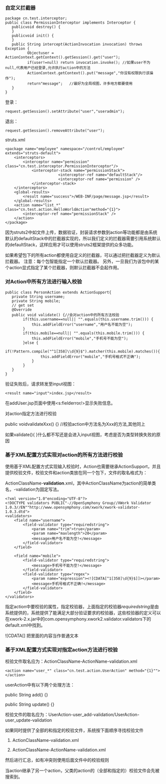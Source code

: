 ### 自定义拦截器

    package cn.test.interceptor;  
    public class PermissionInterceptor implements Interceptor {  
       publicvoid destroy() {  
       }  
       publicvoid init() {  
       }  
       public String intercept(ActionInvocation invocation) throws Exception {  
              Objectuser = ActionContext.getContext().getSession().get("user");  
              if(user!=null) return invocation.invoke(); //如果user不为null,代表用户已经登录,允许执行action中的方法  
              ActionContext.getContext().put("message","你没有权限执行该操作");  
              return"message";   //最好为全局视图，许多地方都要使用  
       }  
    }  
登录：

    request.getSession().setAttribute("user","useradmin");

退出：

    request.getSession().removeAttribute("user");

struts.xml

    <package name="employee" namespace="/control/employee" extends="struts-default">  
        <interceptors>  
            <interceptor name="permission" class="cn.test.interceptor.PermissionInterceptor"/>  
                <interceptor-stack name="permissionStack">  
                            <interceptor-ref name="defaultStack"/>  
                            <interceptor-ref name="permission" />  
                </interceptor-stack>  
        </interceptors>  
        <global-results>  
            <result name="success">/WEB-INF/page/message.jsp</result>  
        </global-results>  
        <action name="list_*" class="cn.test.action.HelloWorldAction"method="{1}">  
            <interceptor-ref name="permissionStack" />  
        </action>  
    </package>  

因为struts2中如文件上传，数据验证，封装请求参数到action等功能都是由系统默认的defaultStack中的拦截器实现的，所以我们定义的拦截器需要引用系统默认的defaultStack，这样应用才可以使用struts2框架提供的众多功能。

如果希望包下的所有action都使用自定义的拦截器，可以通过<default-interceptor-ref  name="permissionStack"/>把拦截器定义为默认拦截器。 注意：每个包智能指定一个默认拦截器。 另外，一旦我们为该包中的某个action显式指定了某个拦截器，则默认拦截器不会起作用。

### 对Action中所有方法进行输入校验

    public class PersonAction extends ActionSupport{  
       private String username;  
       private String mobile;  
       // get set  
       @Override  
       public void validate() {//会对action中的所有方法校验  
            if(this.username==null|| "".equals(this.username.trim())) {  
                this.addFieldError("username","用户名不能为空");  
            }  
            if(this.mobile==null|| "".equals(this.mobile.trim())) {  
                this.addFieldError("mobile","手机号不能为空");  
            }else {  
                if(!Pattern.compile("^1[358]\\d{9}$").matcher(this.mobile).matches()){  
                    this.addFieldError("mobile","手机号格式不正确");  
                }  
            }  
       }  
    } 
验证失败后，请求转发至input视图：

    <result name="input">index.jsp</result>

在addUser.jsp页面中使用<s:fielderror/>显示失败信息。

对action指定方法进行校验

public voidvalidateXxx() {}   //校验action中方法名为Xxx的方法,其他同上

如果validate(){  }什么都不写还是会进入input视图，考虑是否为类型转换失败的原因

### 基于XML配置方式实现对action的所有方法进行校验

使用基于XML配置方式实现输入校验时，Action也需要继承ActionSupport，并且提供校验文件，校验文件和action类放在同一个包下，文件的取名格式为：

ActionClassName-**validation**.xml，其中ActionClassName为action的简单类名，-validation为固定写法。

    <?xml version="1.0"encoding="UTF-8"?>  
    <!DOCTYPE validators PUBLIC"-//OpenSymphony Group//XWork Validator 1.0.3//EN""http://www.opensymphony.com/xwork/xwork-validator-1.0.3.dtd">  
    <validators>  
        <field name="username">  
            <field-validator type="requiredstring">  
                <param name="trim">true</param>  
                <param name="maxlength">20</param>  
                <message>用户名不能为空!</message>  
            </field-validator>  
        </field>  
        
        <field name="mobile">  
            <field-validator type="requiredstring">  
                <message>手机号不能为空!</message>  
            </field-validator>  
            <field-validator type="regex">  
                <param name="expression"><![CDATA[^1[358]\d{9}$]]></param>  
                <message>手机号格式不正确!</message>  
            </field-validator>  
        </field>  
    </validators>  

<field>指定action中要校验的属性，<field-validator>指定校验器，上面指定的校验器*requiredstring*是由系统提供的，系统提供了能满足大部分验证要求的校验器，这些校验器的定义可以在xwork-2.x.jar中的com.opensymphony.xwork2.validator.validators下的default.xml中找到。

![CDATA[] 把里面的内容当作普通文本

### 基于XML配置方式实现对指定action方法进行校验

校验文件取名应为：ActionClassName-ActionName-validation.xml

    <action name="user_*" class="cn.test.action.UserAction" method="{1}"">  
    </action>  

userAction中有以下两个处理方法：

public String add() {}

public String update() {}

校验文件的取名应为：UserAction-user_add-validation/UserAction-user_update-validation

如果同时提供了全部的和指定的校验文件，系统按下面顺序寻找校验文件

1. ActionClassName-validation.xml

2. ActionClassName-ActionName-validation.xml

然后进行汇总，如有冲突则使用后面文件中的校验规则

当action继承了另一个action，父类的action的（全部和指定的）校验文件会先被搜索到。

